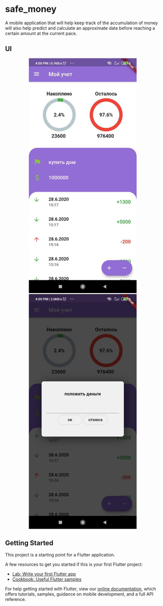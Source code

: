 # safe_money
A mobile application that will help keep track of the accumulation of money will also help predict and calculate an approximate date before reaching a certain amount at the current pace.

## UI
<p align="center">
  <img src="https://github.com/Jarkynbekbat/money_counter_provider/blob/master/assets/screenshots/screenshot_1.jpg" width="350">
  <img src="https://github.com/Jarkynbekbat/money_counter_provider/blob/master/assets/screenshots/screenshot_2.jpg" width="350">
</p>

## Getting Started

This project is a starting point for a Flutter application.

A few resources to get you started if this is your first Flutter project:

- [Lab: Write your first Flutter app](https://flutter.dev/docs/get-started/codelab)
- [Cookbook: Useful Flutter samples](https://flutter.dev/docs/cookbook)

For help getting started with Flutter, view our
[online documentation](https://flutter.dev/docs), which offers tutorials,
samples, guidance on mobile development, and a full API reference.
